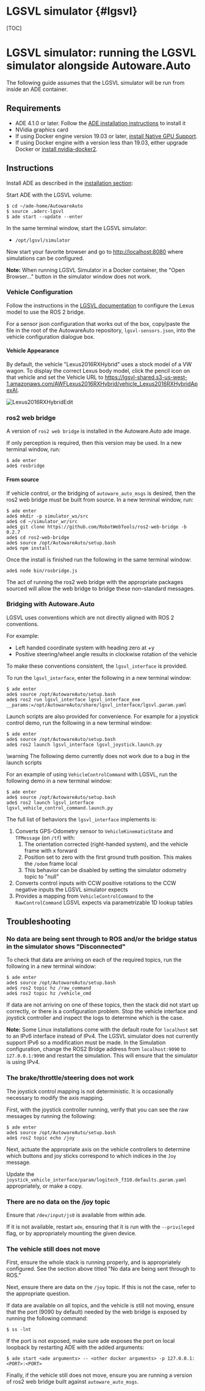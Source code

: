 LGSVL simulator {#lgsvl}
========

[TOC]

# LGSVL simulator: running the LGSVL simulator alongside Autoware.Auto

The following guide assumes that the LGSVL simulator will be run from inside an ADE container.

## Requirements

- ADE 4.1.0 or later. Follow the
[ADE installation instructions](https://ade-cli.readthedocs.io/en/latest/install.html) to install it
- NVidia graphics card
- If using Docker engine version 19.03 or later, [install Native GPU Support](https://github.com/NVIDIA/nvidia-docker/wiki/Installation-(Native-GPU-Support)).
- If using Docker engine with a version less than 19.03, either upgrade Docker or [install nvidia-docker2](https://github.com/NVIDIA/nvidia-docker/wiki/Installation-(version-2.0)).

## Instructions

Install ADE as described in the
[installation section](installation-and-development.html#installation-and-development-install-ade):

Start ADE with the LGSVL volume:

```
$ cd ~/ade-home/AutowareAuto
$ source .aderc-lgsvl
$ ade start --update --enter
```

In the same terminal window, start the LGSVL simulator:

* `/opt/lgsvl/simulator`

Now start your favorite browser and go to [http://localhost:8080](http://localhost:8080) where
simulations can be configured.

**Note:** When running LGSVL Simulator in a Docker container, the "Open Browser..." button in the simulator window does not work.

### Vehicle Configuration

Follow the instructions in the
[LGSVL documentation](https://www.lgsvlsimulator.com/docs/autoware-auto-instructions/#run-simulator-alongside-autowareauto)
to configure the Lexus model to use the ROS 2 bridge.

For a sensor json configuration that works out of the box, copy/paste the file in the root of the
AutowareAuto repository, `lgsvl-sensors.json`, into the vehicle configuration dialogue box.

#### Vehicle Appearance

By default, the vehicle "Lexus2016RXHybrid" uses a stock model of a VW wagon. To display the correct Lexus body model,
click the pencil icon on that vehicle and set the Vehicle URL to https://lgsvl-shared.s3-us-west-1.amazonaws.com/AWFLexus2016RXHybrid/vehicle_Lexus2016RXHybridApexAI.

![Lexus2016RXHybridEdit](lexus-2016-rx-hybrid-edit.png)

### ros2 web bridge

A version of `ros2 web bridge` is installed in the Autoware.Auto ade image.

If only perception is required, then this version may be used. In a new terminal window, run:

```
$ ade enter
ade$ rosbridge
```

#### From source

If vehicle control, or the bridging of `autoware_auto_msgs` is desired, then the ros2 web bridge
must be built from source. In a new terminal window, run:

```
$ ade enter
ade$ mkdir -p simulator_ws/src
ade$ cd ~/simulator_wr/src
ade$ git clone https://github.com/RobotWebTools/ros2-web-bridge -b 0.2.7
ade$ cd ros2-web-bridge
ade$ source /opt/AutowareAuto/setup.bash
ade$ npm install
```

Once the install is finished run the following in the same terminal window:

```
ade$ node bin/rosbridge.js
```

The act of running the ros2 web bridge with the appropriate packages sourced will allow the web
bridge to bridge these non-standard messages.

### Bridging with Autoware.Auto

LGSVL uses conventions which are not directly aligned with ROS 2 conventions.

For example:
- Left handed coordinate system with heading zero at +y
- Positive steering/wheel angle results in clockwise rotation of the vehicle

To make these conventions consistent, the `lgsvl_interface` is provided.

To run the `lgsvl_interface`, enter the following in a new terminal window:

```
$ ade enter
ade$ source /opt/AutowareAuto/setup.bash
ade$ ros2 run lgsvl_interface lgsvl_interface_exe __params:=/opt/AutowareAuto/share/lgsvl_interface/lgsvl.param.yaml
```

Launch scripts are also provided for convenience. For example for a joystick control demo, run the following in a new terminal window:

```
$ ade enter
ade$ source /opt/AutowareAuto/setup.bash
ade$ ros2 launch lgsvl_interface lgsvl_joystick.launch.py
```

\warning The following demo currently does not work due to a bug in the launch scripts

For an example of using `VehicleControlCommand` with LGSVL, run the following demo in a new terminal window:

```
$ ade enter
ade$ source /opt/AutowareAuto/setup.bash
ade$ ros2 launch lgsvl_interface lgsvl_vehicle_control_command.launch.py
```

The full list of behaviors the `lgsvl_interface` implements is:
1. Converts GPS-Odometry sensor to `VehicleKinematicState` and `TFMessage` (on `/tf`) with:
    1. The orientation corrected (right-handed system), and the vehicle frame with x forward
    2. Position set to zero with the first ground truth position. This makes the `/odom` frame local
    3. This behavior can be disabled by setting the simulator odometry topic to "null"
2. Converts control inputs with CCW positive rotations to the CCW negative inputs the LGSVL
simulator expects
3. Provides a mapping from `VehicleControlCommand` to the `RawControlCommand` LGSVL expects via
parametrizable 1D lookup tables


## Troubleshooting

### No data are being sent through to ROS and/or the bridge status in the simulator shows "Disconnected" 

To check that data are arriving on each of the required topics, run the following in a new terminal window:

```
$ ade enter
ade$ source /opt/AutowareAuto/setup.bash
ade$ ros2 topic hz /raw_command
ade$ ros2 topic hz /vehicle_cmd
```

If data are not arriving on one of these topics, then the stack did not start up correctly, or there
is a configuration problem. Stop the vehicle interface and joystick controller and inspect the logs
to determine which is the case.

**Note:** Some Linux installations come with the default route for `localhost` set to an IPv6 interface
instead of IPv4. The LGSVL simulator does not currently support IPv6 so a modification must be made.
In the Simulation configuration, change the ROS2 Bridge address from `localhost:9090` to `127.0.0.1:9090`
and restart the simulation. This will ensure that the simulator is using IPv4.

### The brake/throttle/steering does not work

The joystick control mapping is not deterministic. It is occasionally necessary to modify the axis
mapping.

First, with the joystick controller running, verify that you can see the raw messages by running
the following:

```
$ ade enter
ade$ source /opt/AutowareAuto/setup.bash
ade$ ros2 topic echo /joy
```

Next, actuate the appropriate axis on the vehicle controllers to determine which buttons and joy
sticks correspond to which indices in the `Joy` message.

Update the `joystick_vehicle_interface/param/logitech_f310.defaults.param.yaml` appropriately, or
make a copy.

### There are no data on the /joy topic

Ensure that `/dev/input/js0` is available from within ade.

If it is not available, restart `ade`, ensuring that it is run with the `--privileged` flag, or by
appropriately mounting the given device.

### The vehicle still does not move

First, ensure the whole stack is running properly, and is appropriately configured. See the section
above titled "No data are being sent through to ROS."

Next, ensure there are data on the `/joy` topic. If this is not the case, refer to the appropriate
question.

If data are available on all topics, and the vehicle is still not moving, ensure that the port
(9090 by default) needed by the web bridge is exposed by running the following command:

```
$ ss -lnt
```

If the port is not exposed, make sure ade exposes the port on local loopback by restarting ADE with
the added arguments:

```
$ ade start <ade arguments> -- <other docker arguments> -p 127.0.0.1:<PORT>:<PORT>
```

Finally, if the vehicle still does not move, ensure you are running a version of ros2 web bridge
built against `autoware_auto_msgs`.
